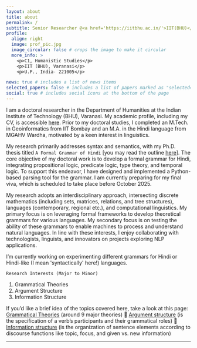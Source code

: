 ```yaml
---
layout: about
title: about
permalink: /
subtitle: Senior Researcher @<a href='https://iitbhu.ac.in/'>IIT(BHU)</a> | sopan.tripathi@gmail.com
profile:
  align: right
  image: prof_pic.jpg
  image_circular: false # crops the image to make it circular
  more_info: >
    <p>C1, Humanistic Studies</p>
    <p>IIT (BHU), Varanasi</p>
    <p>U.P., India- 221005</p>

news: true # includes a list of news items
selected_papers: false # includes a list of papers marked as "selected={true}"
social: true # includes social icons at the bottom of the page
---
```


I am a doctoral researcher in the Department of Humanities at the Indian Institute of Technology (BHU), Varanasi. My academic profile, including my CV, is accessible [here](/cv/). Prior to my doctoral studies, I completed an M.Tech. in Geoinformatics from IIT Bombay and an M.A. in the Hindi language from MGAHV Wardha, motivated by a keen interest in linguistics.  

My research primarily addresses syntax and semantics, with my Ph.D. thesis titled `A Formal Grammar of Hindi` [you may read the outline [here](/assets/pdf/thesis_outline.pdf)]. The core objective of my doctoral work is to develop a formal grammar for Hindi, integrating propositional logic, predicate logic, type theory, and temporal logic. To support this endeavor, I have designed and implemented a Python-based parsing tool for the grammar. I am currently preparing for my final viva, which is scheduled to take place before October 2025.  

My research adopts an interdisciplinary approach, intersecting discrete mathematics (including sets, matrices, relations, and tree structures), languages (contemporary, regional etc.), and computational linguistics. My primary focus is on leveraging formal frameworks to develop theoretical grammars for various languages. My secondary focus is on testing the ability of these grammars to enable machines to process and understand natural languages. In line with these interests, I enjoy collaborating with technologists, linguists, and innovators on projects exploring NLP applications. 

I’m currently working on experimenting different grammars for Hindi or Hindi-like (I mean 'syntactically' here!) languages. 


`Research Interests (Major to Minor)`

1. Grammatical Theories
2. Argument Structure
3. Information Structure


If you’d like a brief idea of the topics covered here, take a look at this page: [Grammatical Theories](/blog/2025/grammatical-theories/) (around 9 major theories) 📝
 [Argument structure](/blog/2025/argument-structure/) (is the specification of a verb’s participants and their grammatical roles) 📝
 [Information structure](/blog/2025/information-structure/) (is the organization of sentence elements according to discourse functions like topic, focus, and given vs. new information)

 <hr>
 